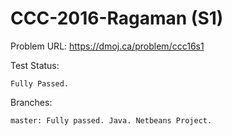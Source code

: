# CCC-2016-Ragaman (S1)

Problem URL:
    https://dmoj.ca/problem/ccc16s1
    
Test Status:
    
    Fully Passed.
    
Branches:

    master: Fully passed. Java. Netbeans Project.
